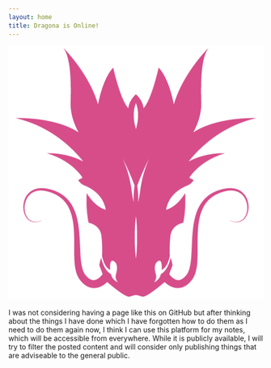 ```yaml
---
layout: home
title: Dragona is Online!
---
```

![Dragona]( https://github.com/dragona/dragona.github.com/raw/master/assets/images/posts/dragona.png)

I was not considering having a page like this on GitHub but after thinking about the things I have done which I have forgotten how to do them as I need to do them again now,
I think I can use this platform for my notes, which will be accessible from everywhere. While it is publicly available,
I will try to filter the posted content and will consider only publishing things that are adviseable to the general public.